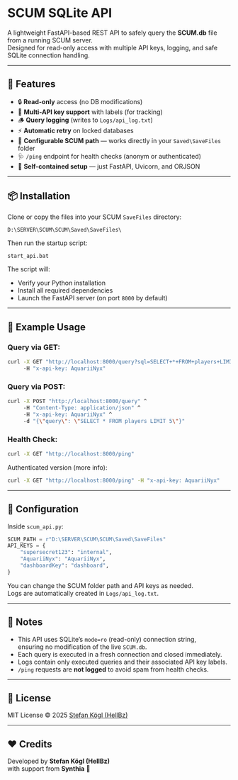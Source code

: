 # SCUM SQLite API

A lightweight FastAPI-based REST API to safely query the **SCUM.db** file from a running SCUM server.  
Designed for read-only access with multiple API keys, logging, and safe SQLite connection handling.

---

## 🚀 Features

- 🔒 **Read-only** access (no DB modifications)
- 🧠 **Multi-API key support** with labels (for tracking)
- 🪵 **Query logging** (writes to `Logs/api_log.txt`)
- ⚡ **Automatic retry** on locked databases
- 📂 **Configurable SCUM path** — works directly in your `Saved\SaveFiles` folder
- 🩺 `/ping` endpoint for health checks (anonym or authenticated)
- 🧰 **Self-contained setup** — just FastAPI, Uvicorn, and ORJSON

---

## 📦 Installation

Clone or copy the files into your SCUM `SaveFiles` directory:

```
D:\SERVER\SCUM\SCUM\Saved\SaveFiles\
```

Then run the startup script:

```bash
start_api.bat
```

The script will:
- Verify your Python installation  
- Install all required dependencies  
- Launch the FastAPI server (on port `8000` by default)

---

## 🧩 Example Usage

### Query via GET:
```bash
curl -X GET "http://localhost:8000/query?sql=SELECT+*+FROM+players+LIMIT+5" ^
     -H "x-api-key: AquariiNyx"
```

### Query via POST:
```bash
curl -X POST "http://localhost:8000/query" ^
     -H "Content-Type: application/json" ^
     -H "x-api-key: AquariiNyx" ^
     -d "{\"query\": \"SELECT * FROM players LIMIT 5\"}"
```

### Health Check:
```bash
curl -X GET "http://localhost:8000/ping"
```

Authenticated version (more info):
```bash
curl -X GET "http://localhost:8000/ping" -H "x-api-key: AquariiNyx"
```

---

## 🧾 Configuration

Inside `scum_api.py`:

```python
SCUM_PATH = r"D:\SERVER\SCUM\SCUM\Saved\SaveFiles"
API_KEYS = {
    "supersecret123": "internal",
    "AquariiNyx": "AquariiNyx",
    "dashboardKey": "dashboard",
}
```

You can change the SCUM folder path and API keys as needed.  
Logs are automatically created in `Logs/api_log.txt`.

---

## 🧠 Notes

- This API uses SQLite’s `mode=ro` (read-only) connection string,  
  ensuring no modification of the live `SCUM.db`.
- Each query is executed in a fresh connection and closed immediately.
- Logs contain only executed queries and their associated API key labels.
- `/ping` requests are **not logged** to avoid spam from health checks.

---

## 📜 License

MIT License © 2025 [Stefan Kögl (HellBz)](https://github.com/HellBz)

---

## ❤️ Credits

Developed by **Stefan Kögl (HellBz)**  
with support from **Synthia** 🤖
